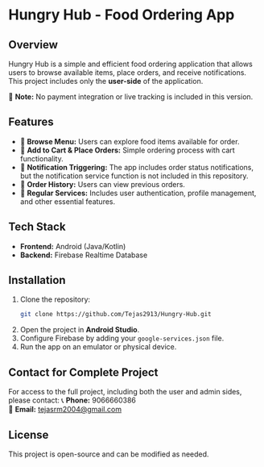 # Hungry Hub - Food Ordering App

## Overview
Hungry Hub is a simple and efficient food ordering application that allows users to browse available items, place orders, and receive notifications. This project includes only the **user-side** of the application. 

🚫 **Note:** No payment integration or live tracking is included in this version.

## Features
- 📜 **Browse Menu:** Users can explore food items available for order.
- 🛒 **Add to Cart & Place Orders:** Simple ordering process with cart functionality.
- 🔔 **Notification Triggering:** The app includes order status notifications, but the notification service function is not included in this repository.
- 📌 **Order History:** Users can view previous orders.
- 🔄 **Regular Services:** Includes user authentication, profile management, and other essential features.

## Tech Stack
- **Frontend:** Android (Java/Kotlin)
- **Backend:** Firebase Realtime Database

## Installation
1. Clone the repository:
   ```sh
   git clone https://github.com/Tejas2913/Hungry-Hub.git
   ```
2. Open the project in **Android Studio**.
3. Configure Firebase by adding your `google-services.json` file.
4. Run the app on an emulator or physical device.

## Contact for Complete Project
For access to the full project, including both the user and admin sides, please contact:
📞 **Phone:** 9066660386  
📧 **Email:** tejasrm2004@gmail.com  

## License
This project is open-source and can be modified as needed.

